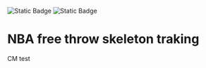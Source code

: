 ![Static Badge](https://img.shields.io/badge/python-3.9.0-%233776AB?style=flat-square&logo=python&logoColor=%233776AB&labelColor=white)
![Static Badge](https://img.shields.io/badge/OpenCV-4.9.0-%235C3EE8?style=flat-square&logo=opencv&logoColor=%235C3EE8&labelColor=white)

# NBA free throw skeleton traking 
CM test
